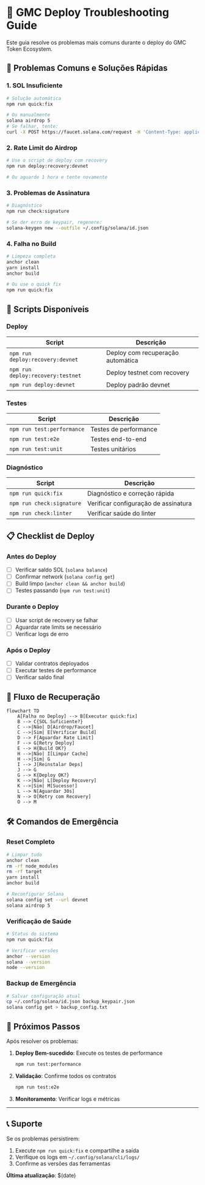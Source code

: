 # 🔧 GMC Deploy Troubleshooting Guide

Este guia resolve os problemas mais comuns durante o deploy do GMC Token Ecosystem.

## 🚨 Problemas Comuns e Soluções Rápidas

### 1. **SOL Insuficiente**
```bash
# Solução automática
npm run quick:fix

# Ou manualmente
solana airdrop 5
# Se falhar, tente:
curl -X POST https://faucet.solana.com/request -H 'Content-Type: application/json' -d '{"address":"$(solana address)"}'
```

### 2. **Rate Limit do Airdrop**
```bash
# Use o script de deploy com recovery
npm run deploy:recovery:devnet

# Ou aguarde 1 hora e tente novamente
```

### 3. **Problemas de Assinatura**
```bash
# Diagnóstico
npm run check:signature

# Se der erro de keypair, regenere:
solana-keygen new --outfile ~/.config/solana/id.json
```

### 4. **Falha no Build**
```bash
# Limpeza completa
anchor clean
yarn install
anchor build

# Ou use o quick fix
npm run quick:fix
```

## 🎯 Scripts Disponíveis

### Deploy
| Script | Descrição |
|--------|-----------|
| `npm run deploy:recovery:devnet` | Deploy com recuperação automática |
| `npm run deploy:recovery:testnet` | Deploy testnet com recovery |
| `npm run deploy:devnet` | Deploy padrão devnet |

### Testes
| Script | Descrição |
|--------|-----------|
| `npm run test:performance` | Testes de performance |
| `npm run test:e2e` | Testes end-to-end |
| `npm run test:unit` | Testes unitários |

### Diagnóstico
| Script | Descrição |
|--------|-----------|
| `npm run quick:fix` | Diagnóstico e correção rápida |
| `npm run check:signature` | Verificar configuração de assinatura |
| `npm run check:linter` | Verificar saúde do linter |

## 📋 Checklist de Deploy

### Antes do Deploy
- [ ] Verificar saldo SOL (`solana balance`)
- [ ] Confirmar network (`solana config get`)
- [ ] Build limpo (`anchor clean && anchor build`)
- [ ] Testes passando (`npm run test:unit`)

### Durante o Deploy
- [ ] Usar script de recovery se falhar
- [ ] Aguardar rate limits se necessário
- [ ] Verificar logs de erro

### Após o Deploy
- [ ] Validar contratos deployados
- [ ] Executar testes de performance
- [ ] Verificar saldo final

## 🔄 Fluxo de Recuperação

```mermaid
flowchart TD
    A[Falha no Deploy] --> B[Executar quick:fix]
    B --> C{SOL Suficiente?}
    C -->|Não| D[Airdrop/Faucet]
    C -->|Sim| E[Verificar Build]
    D --> F[Aguardar Rate Limit]
    F --> G[Retry Deploy]
    E --> H{Build OK?}
    H -->|Não| I[Limpar Cache]
    H -->|Sim| G
    I --> J[Reinstalar Deps]
    J --> G
    G --> K{Deploy OK?}
    K -->|Não| L[Deploy Recovery]
    K -->|Sim| M[Sucesso!]
    L --> N[Aguardar 30s]
    N --> O[Retry com Recovery]
    O --> M
```

## 🛠️ Comandos de Emergência

### Reset Completo
```bash
# Limpar tudo
anchor clean
rm -rf node_modules
rm -rf target
yarn install
anchor build

# Reconfigurar Solana
solana config set --url devnet
solana airdrop 5
```

### Verificação de Saúde
```bash
# Status do sistema
npm run quick:fix

# Verificar versões
anchor --version
solana --version
node --version
```

### Backup de Emergência
```bash
# Salvar configuração atual
cp ~/.config/solana/id.json backup_keypair.json
solana config get > backup_config.txt
```

## 🎉 Próximos Passos

Após resolver os problemas:

1. **Deploy Bem-sucedido**: Execute os testes de performance
   ```bash
   npm run test:performance
   ```

2. **Validação**: Confirme todos os contratos
   ```bash
   npm run test:e2e
   ```

3. **Monitoramento**: Verificar logs e métricas

---

## 📞 Suporte

Se os problemas persistirem:
1. Execute `npm run quick:fix` e compartilhe a saída
2. Verifique os logs em `~/.config/solana/cli/logs/`
3. Confirme as versões das ferramentas

**Última atualização**: $(date) 